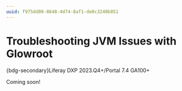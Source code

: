 ```yaml
---
uuid: f975dd09-8648-4d74-8af1-de0c3240b851
---
```

# Troubleshooting JVM Issues with Glowroot

{bdg-secondary}Liferay DXP 2023.Q4+/Portal 7.4 GA100+

Coming soon!